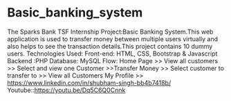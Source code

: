 # Basic_banking_system
The Sparks Bank
TSF Internship Project:Basic Banking System.This web application is used to transfer money between multiple users virtually and also helps to see the transaction details.This project contains 10 dummy users.
Technologies Used:
Front-end: HTML, CSS, Bootstrap & Javascript
Backend :PHP
Database: MySQL
Flow:
Home Page >> View all customers >> Select and view one Customer >>Transfer Money >> Select customer to transfer to >> View all Customers
My Profile >>
https://www.linkedin.com/in/shubham-singh-bb4b7418b/
Youtube::https://youtu.be/Dq5C6Q0Cnnk
